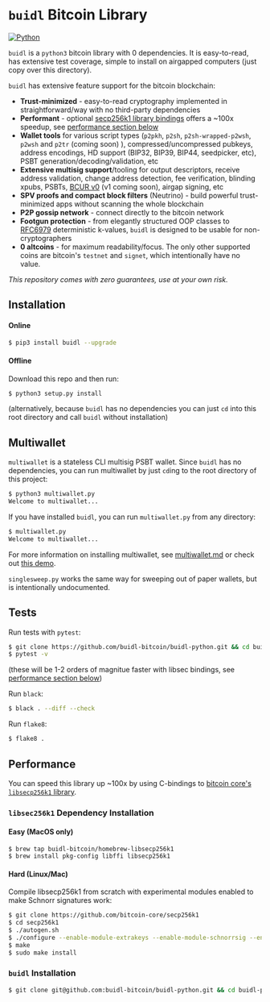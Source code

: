 # `buidl` Bitcoin Library

[![Python](https://github.com/buidl-bitcoin/buidl-python/actions/workflows/python.yml/badge.svg)](https://github.com/buidl-bitcoin/buidl-python/actions/workflows/python.yml)

`buidl` is a `python3` bitcoin library with 0 dependencies.
It is easy-to-read, has extensive test coverage, simple to install on airgapped computers (just copy over this directory).

`buidl` has extensive feature support for the bitcoin blockchain:
* **Trust-minimized** - easy-to-read cryptography implemented in straightforward/way with no third-party dependencies
* **Performant** - optional [secp256k1 library bindings](https://github.com/bitcoin-core/secp256k1) offers a ~100x speedup, see [performance section below](#performance)
* **Wallet tools** for various script types (`p2pkh`, `p2sh`, `p2sh-wrapped-p2wsh`, `p2wsh` and `p2tr` (coming soon) ), compressed/uncompressed pubkeys, address encodings, HD support (BIP32, BIP39, BIP44, seedpicker, etc), PSBT generation/decoding/validation, etc
* **Extensive multisig support**/tooling for output descriptors, receive address validation, change address detection, fee verification, blinding xpubs, PSBTs, [BCUR v0](https://github.com/BlockchainCommons/Research/blob/master/papers/bcr-2020-005-ur.md) (v1 coming soon), airgap signing, etc
* **SPV proofs and compact block filters** (Neutrino) - build powerful trust-minimized apps without scanning the whole blockchain
* **P2P gossip network** - connect directly to the bitcoin network
* **Footgun protection** - from elegantly structured OOP classes to [RFC6979](https://datatracker.ietf.org/doc/html/rfc6979) deterministic k-values, `buidl` is designed to be usable for non-cryptographers
* **0 altcoins** - for maximum readability/focus. The only other supported coins are bitcoin's `testnet` and `signet`, which intentionally have no value.

*This repository comes with zero guarantees, use at your own risk.*

## Installation

#### Online
```bash
$ pip3 install buidl --upgrade
```

#### Offline
Download this repo and then run:
```bash
$ python3 setup.py install
```
(alternatively, because `buidl` has no dependencies you can just `cd` into this root directory and call `buidl` without installation)

## Multiwallet
`multiwallet` is a stateless CLI multisig PSBT wallet.
Since `buidl` has no dependencies, you can run multiwallet by just `cd`ing to the root directory of this project:

```bash
$ python3 multiwallet.py
Welcome to multiwallet...
```

If you have installed `buidl`, you can run `multiwallet.py` from any directory:
```bash
$ multiwallet.py
Welcome to multiwallet...
```

For more information on installing multiwallet, see [multiwallet.md](docs/multiwallet.md) or check out [this demo](https://twitter.com/mflaxman/status/1321503036724989952).

`singlesweep.py` works the same way for sweeping out of paper wallets, but is intentionally undocumented.

## Tests

Run tests with `pytest`:
```bash
$ git clone https://github.com/buidl-bitcoin/buidl-python.git && cd buidl-python
$ pytest -v
```
(these will be 1-2 orders of magnitue faster with libsec bindings, see [performance section below](#performance))

Run `black`:
```bash
$ black . --diff --check
```

Run `flake8`:
```bash
$ flake8 .
```

## Performance

You can speed this library up ~100x by using C-bindings to [bitcoin core's `libsecp256k1` library](https://github.com/bitcoin-core/secp256k1).

### `libsec256k1` Dependency Installation


#### Easy (MacOS only)
```
$ brew tap buidl-bitcoin/homebrew-libsecp256k1
$ brew install pkg-config libffi libsecp256k1
```

#### Hard (Linux/Mac)
Compile libsecp256k1 from scratch with experimental modules enabled to make Schnorr signatures work:
```bash
$ git clone https://github.com/bitcoin-core/secp256k1
$ cd secp256k1
$ ./autogen.sh
$ ./configure --enable-module-extrakeys --enable-module-schnorrsig --enable-experimental
$ make
$ sudo make install
```

### `buidl` Installation

```bash
$ git clone git@github.com:buidl-bitcoin/buidl-python.git && cd buidl-python && python3 -m pip install -r requirements-libsec.txt && python3 -m pip install --editable . && cd buidl && python3 libsec_build.py && cd .. && python3 -c "from buidl import *; print('success') if is_libsec_enabled() else print('LIBSEC INSTALL FAIL')"

```
